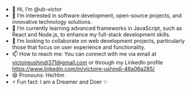 - 👋 Hi, I’m @ub-victor
- 👀 I’m interested in software development, open-source projects, and innovative technology solutions.  
- 🌱 I’m currently learning advanced frameworks in JavaScript, such as React and Node.js, to enhance my full-stack development skills.  
- 💞️ I’m looking to collaborate on web development projects, particularly those that focus on user experience and functionality.  
- 📫 How to reach me: You can connect with me via email at victoireushindi371@gmail.com or through my LinkedIn profile https://www.linkedin.com/in/victoire-ushindi-46a06a285/  
- 😄 Pronouns: He/Him  
- ⚡ Fun fact: I am a Dreamer and Doer ✨

<!---
ub-victor/ub-victor is a ✨ special ✨ repository because its `README.md` (this file) appears on your GitHub profile.
You can click the Preview link to take a look at your changes.
--->
